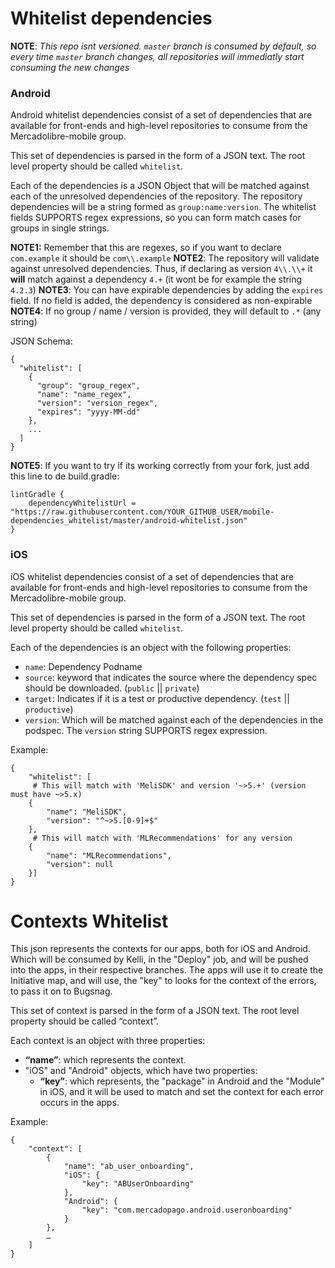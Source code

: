 # Whitelist dependencies

**NOTE**: _This repo isnt versioned. `master` branch is consumed by default, so every time `master` branch changes, all repositories will immediatly start consuming the new changes_

### Android

Android whitelist dependencies consist of a set of dependencies that are available for front-ends and high-level repositories to consume from the Mercadolibre-mobile group.

This set of dependencies is parsed in the form of a JSON text. The root level property should be called `whitelist`.

Each of the dependencies is a JSON Object that will be matched against each of the unresolved dependencies of the repository. The repository dependencies will be a string formed as `group:name:version`. The whitelist fields SUPPORTS regex expressions, so you can form match cases for groups in single strings.

**NOTE1:** Remember that this are regexes, so if you want to declare `com.example` it should be `com\\.example`
**NOTE2**: The repository will validate against unresolved dependencies. Thus, if declaring as version `4\\.\\+` it **will** match against a dependency `4.+` (it wont be for example the string `4.2.3`)
**NOTE3**: You can have expirable dependencies by adding the `expires` field. If no field is added, the dependency is considered as non-expirable
**NOTE4**: If no group / name / version is provided, they will default to `.*` (any string)

JSON Schema:
```
{
  "whitelist": [
    {
      "group": "group_regex",
      "name": "name_regex",
      "version": "version_regex",
      "expires": "yyyy-MM-dd"
    },
    ...
  ]
}
```

**NOTE5**: If you want to try if its working correctly from your fork, just add this line to de build.gradle:
```
lintGradle {
    dependencyWhitelistUrl = "https://raw.githubusercontent.com/YOUR_GITHUB_USER/mobile-dependencies_whitelist/master/android-whitelist.json"
}
```

### iOS
iOS whitelist dependencies consist of a set of dependencies that are available for front-ends and high-level repositories to consume from the Mercadolibre-mobile group.

This set of dependencies is parsed in the form of a JSON text. The root level property should be called `whitelist`.

Each of the dependencies is an object with the following properties:
 - `name`: Dependency Podname
 - `source`: keyword that indicates the source where the dependency spec should be downloaded. (`public` || `private`)
 - `target`: Indicates if it is a test or productive dependency. (`test` || `productive`)
 - `version`: Which will be matched against each of the dependencies in the podspec. The `version` string SUPPORTS regex expression.

Example:
```
{
	"whitelist": [
     # This will match with 'MeliSDK' and version '~>5.+' (version must have ~>5.x)
    {
		"name": "MeliSDK",
		"version": "^~>5.[0-9]+$"
	}, 
     # This will match with 'MLRecommendations' for any version
    {
		"name": "MLRecommendations",
		"version": null
	}]
}
```

# Contexts Whitelist

This json represents the contexts for our apps, both for iOS and Android. Which will be consumed by Kelli, in the "Deploy" job, and will be pushed into the apps, in their respective branches. 
The apps will use it to create the Initiative map, and will use, the "key" to looks for the context of the errors, to pass it on to Bugsnag.

This set of context is parsed in the form of a JSON text. The root level property should be called “context”.

Each context is an object with three properties:

- **“name”**: which represents the context.
- "iOS" and "Android" objects, which have two properties:
    - **“key”**: which represents, the "package" in Android and the "Module" in iOS, and it will be used to match and set the context for each error occurs in the apps.

Example:
```
{
    "context": [
        {
            "name": "ab_user_onboarding",
            "iOS": {
                "key": "ABUserOnboarding"
            },
            "Android": {
                "key": "com.mercadopago.android.useronboarding"
            }
        },
        …
    ]
}
```